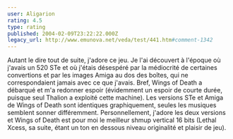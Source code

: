 ```yaml
---
user: Aligarion
rating: 4.5
type: rating
published: 2004-02-09T23:22:22.000Z
legacy_url: http://www.emunova.net/veda/test/441.htm#comment-1342
---
```

Autant le dire tout de suite, j'adore ce jeu. Je l'ai découvert à l'époque où j'avais un 520 STe et où j'étais désespéré par la médiocrité de certaines convertions et par les images Amiga au dos des boîtes, qui ne correspondaient jamais avec ce que j'avais.
Bref, Wings of Death a débarqué et m'a redonner espoir (évidemment un espoir de courte durée, puisque seul Thalion a exploité cette machine).
Les versions STe et Amiga de Wings of Death sont identiques graphiquement, seules les musiques semblent sonner différemment. Personnellement, j'adore les deux versions et Wings of Death est pour moi le meilleur shmup vertical 16 bits (Lethal Xcess, sa suite, étant un ton en dessous niveau originalité et plaisir de jeu).